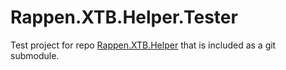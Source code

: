 # Rappen.XTB.Helper.Tester

Test project for repo [Rappen.XTB.Helper](https://github.com/rappen/Rappen.XTB.Helper) that is included as a git submodule.
